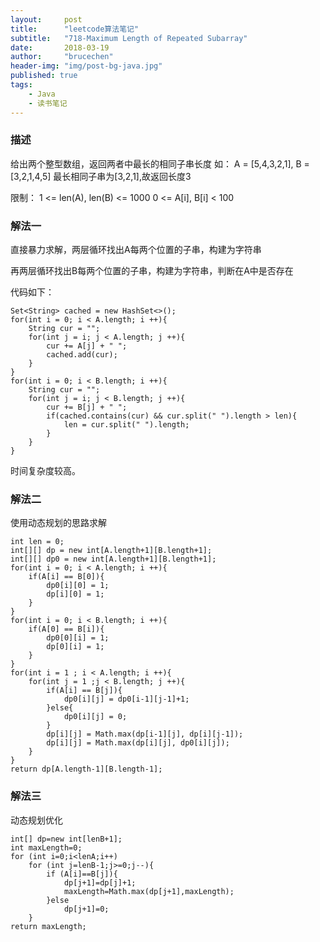 ```yaml
---
layout:     post
title:      "leetcode算法笔记"
subtitle:   "718-Maximum Length of Repeated Subarray"
date:       2018-03-19
author:     "brucechen"
header-img: "img/post-bg-java.jpg"
published: true
tags:
    - Java
    - 读书笔记
---
```


### 描述

给出两个整型数组，返回两者中最长的相同子串长度
如：
A = [5,4,3,2,1], B = [3,2,1,4,5]
最长相同子串为[3,2,1],故返回长度3

限制：
1 <= len(A), len(B) <= 1000
0 <= A[i], B[i] < 100


### 解法一

直接暴力求解，两层循环找出A每两个位置的子串，构建为字符串

再两层循环找出B每两个位置的子串，构建为字符串，判断在A中是否存在

代码如下：
```
Set<String> cached = new HashSet<>();
for(int i = 0; i < A.length; i ++){
    String cur = "";
    for(int j = i; j < A.length; j ++){
        cur += A[j] + " ";
        cached.add(cur);
    }
}
for(int i = 0; i < B.length; i ++){
    String cur = "";
    for(int j = i; j < B.length; j ++){
        cur += B[j] + " ";
        if(cached.contains(cur) && cur.split(" ").length > len){
            len = cur.split(" ").length;
        }
    }
}

```

时间复杂度较高。

### 解法二

使用动态规划的思路求解

```
int len = 0;
int[][] dp = new int[A.length+1][B.length+1];
int[][] dp0 = new int[A.length+1][B.length+1];
for(int i = 0; i < A.length; i ++){
    if(A[i] == B[0]){
        dp0[i][0] = 1;
        dp[i][0] = 1;
    }
}
for(int i = 0; i < B.length; i ++){
    if(A[0] == B[i]){
        dp0[0][i] = 1;
        dp[0][i] = 1;
    }
}
for(int i = 1 ; i < A.length; i ++){
    for(int j = 1 ;j < B.length; j ++){
        if(A[i] == B[j]){
            dp0[i][j] = dp0[i-1][j-1]+1;
        }else{
            dp0[i][j] = 0;
        }
        dp[i][j] = Math.max(dp[i-1][j], dp[i][j-1]);
        dp[i][j] = Math.max(dp[i][j], dp0[i][j]);
    }
}
return dp[A.length-1][B.length-1];
```


### 解法三

动态规划优化

```
int[] dp=new int[lenB+1];
int maxLength=0;
for (int i=0;i<lenA;i++)
    for (int j=lenB-1;j>=0;j--){
        if (A[i]==B[j]){
            dp[j+1]=dp[j]+1;
            maxLength=Math.max(dp[j+1],maxLength);
        }else
            dp[j+1]=0;
    }
return maxLength;
```